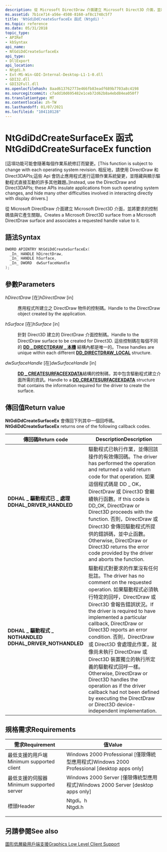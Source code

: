 ```yaml
---
description: 從 Microsoft DirectDraw 介面建立 Microsoft Direct3D 介面，並將要求的控制碼值與它產生關聯。
ms.assetid: 7b1ce714-a56e-4508-8160-af8c1748c5f7
title: 'NtGdiDdCreateSurfaceEx 函式 (Ntgdi) '
ms.topic: reference
ms.date: 05/31/2018
topic_type:
- APIRef
- kbSyntax
api_name:
- NtGdiDdCreateSurfaceEx
api_type:
- DllExport
api_location:
- Ntgdi.h
- Ext-MS-Win-GDI-Internal-Desktop-L1-1-0.dll
- GDI32.dll
- GDI32Full.dll
ms.openlocfilehash: 8aad613762773e466fb83eadf689b7703a8c4198
ms.sourcegitcommit: c7add10d695482e1ceb72d62b8a4ebd84ea050f7
ms.translationtype: MT
ms.contentlocale: zh-TW
ms.lasthandoff: 01/07/2021
ms.locfileid: "104110128"
---
```

# <a name="ntgdiddcreatesurfaceex-function"></a><span data-ttu-id="e7b82-103">NtGdiDdCreateSurfaceEx 函式</span><span class="sxs-lookup"><span data-stu-id="e7b82-103">NtGdiDdCreateSurfaceEx function</span></span>

<span data-ttu-id="e7b82-104">\[這項功能可能會隨著每個作業系統修訂而變更。</span><span class="sxs-lookup"><span data-stu-id="e7b82-104">\[This function is subject to change with each operating system revision.</span></span> <span data-ttu-id="e7b82-105">相反地，請使用 DirectDraw 和 Direct3DAPIs;這些 Api 會防止應用程式進行這類作業系統變更，並隱藏與顯示驅動程式直接互動的許多其他難題。\]</span><span class="sxs-lookup"><span data-stu-id="e7b82-105">Instead, use the DirectDraw and Direct3DAPIs; these APIs insulate applications from such operating system changes, and hide many other difficulties involved in interacting directly with display drivers.\]</span></span>

<span data-ttu-id="e7b82-106">從 Microsoft DirectDraw 介面建立 Microsoft Direct3D 介面，並將要求的控制碼值與它產生關聯。</span><span class="sxs-lookup"><span data-stu-id="e7b82-106">Creates a Microsoft Direct3D surface from a Microsoft DirectDraw surface and associates a requested handle value to it.</span></span>

## <a name="syntax"></a><span data-ttu-id="e7b82-107">語法</span><span class="sxs-lookup"><span data-stu-id="e7b82-107">Syntax</span></span>


```C++
DWORD APIENTRY NtGdiDdCreateSurfaceEx(
  _In_ HANDLE hDirectDraw,
  _In_ HANDLE hSurface,
  _In_ DWORD  dwSurfaceHandle
);
```



## <a name="parameters"></a><span data-ttu-id="e7b82-108">參數</span><span class="sxs-lookup"><span data-stu-id="e7b82-108">Parameters</span></span>

<dl> <dt>

<span data-ttu-id="e7b82-109">*hDirectDraw* \[在\]</span><span class="sxs-lookup"><span data-stu-id="e7b82-109">*hDirectDraw* \[in\]</span></span>
</dt> <dd>

<span data-ttu-id="e7b82-110">應用程式所建立之 DirectDraw 物件的控制碼。</span><span class="sxs-lookup"><span data-stu-id="e7b82-110">Handle to the DirectDraw object created by the application.</span></span>

</dd> <dt>

<span data-ttu-id="e7b82-111">*hSurface* \[在\]</span><span class="sxs-lookup"><span data-stu-id="e7b82-111">*hSurface* \[in\]</span></span>
</dt> <dd>

<span data-ttu-id="e7b82-112">針對 Direct3D 建立的 DirectDraw 介面控制碼。</span><span class="sxs-lookup"><span data-stu-id="e7b82-112">Handle to the DirectDraw surface to be created for Direct3D.</span></span> <span data-ttu-id="e7b82-113">這些控制碼在每個不同的 [**DD \_ DIRECTDRAW \_ 本機**](/windows/win32/api/ddrawint/ns-ddrawint-dd_directdraw_local) 結構內都是唯一的。</span><span class="sxs-lookup"><span data-stu-id="e7b82-113">These handles are unique within each different [**DD\_DIRECTDRAW\_LOCAL**](/windows/win32/api/ddrawint/ns-ddrawint-dd_directdraw_local) structure.</span></span>

</dd> <dt>

<span data-ttu-id="e7b82-114">*dwSurfaceHandle* \[在\]</span><span class="sxs-lookup"><span data-stu-id="e7b82-114">*dwSurfaceHandle* \[in\]</span></span>
</dt> <dd>

<span data-ttu-id="e7b82-115">[**DD \_ CREATESURFACEEXDATA**](/windows/win32/api/ddrawint/ns-ddrawint-dd_createsurfaceexdata)結構的控制碼，其中包含驅動程式建立介面所需的資訊。</span><span class="sxs-lookup"><span data-stu-id="e7b82-115">Handle to a [**DD\_CREATESURFACEEXDATA**](/windows/win32/api/ddrawint/ns-ddrawint-dd_createsurfaceexdata) structure that contains the information required for the driver to create the surface.</span></span>

</dd> </dl>

## <a name="return-value"></a><span data-ttu-id="e7b82-116">傳回值</span><span class="sxs-lookup"><span data-stu-id="e7b82-116">Return value</span></span>

<span data-ttu-id="e7b82-117">**NtGdiDdCreateSurfaceEx** 會傳回下列其中一個回呼碼。</span><span class="sxs-lookup"><span data-stu-id="e7b82-117">**NtGdiDdCreateSurfaceEx** returns one of the following callback codes.</span></span>



| <span data-ttu-id="e7b82-118">傳回碼</span><span class="sxs-lookup"><span data-stu-id="e7b82-118">Return code</span></span>                                                                                              | <span data-ttu-id="e7b82-119">Description</span><span class="sxs-lookup"><span data-stu-id="e7b82-119">Description</span></span>                                                                                                                                                                                                                                                                                                                                                                |
|----------------------------------------------------------------------------------------------------------|----------------------------------------------------------------------------------------------------------------------------------------------------------------------------------------------------------------------------------------------------------------------------------------------------------------------------------------------------------------------------|
| <dl> <span data-ttu-id="e7b82-120"><dt>**DDHAL \_ 驅動程式已 \_ 處理**</dt></span><span class="sxs-lookup"><span data-stu-id="e7b82-120"><dt>**DDHAL\_DRIVER\_HANDLED**</dt></span></span> </dl>    | <span data-ttu-id="e7b82-121">驅動程式已執行作業，並傳回該操作的有效傳回碼。</span><span class="sxs-lookup"><span data-stu-id="e7b82-121">The driver has performed the operation and returned a valid return code for that operation.</span></span> <span data-ttu-id="e7b82-122">如果這個程式碼是 DD \_ OK，DirectDraw 或 Direct3D 會繼續執行函數。</span><span class="sxs-lookup"><span data-stu-id="e7b82-122">If this code is DD\_OK, DirectDraw or Direct3D proceeds with the function.</span></span> <span data-ttu-id="e7b82-123">否則，DirectDraw 或 Direct3D 會傳回驅動程式所提供的錯誤碼，並中止函數。</span><span class="sxs-lookup"><span data-stu-id="e7b82-123">Otherwise, DirectDraw or Direct3D returns the error code provided by the driver and aborts the function.</span></span><br/>                                                                                 |
| <dl> <span data-ttu-id="e7b82-124"><dt>**DDHAL \_ 驅動程式 \_ NOTHANDLED**</dt></span><span class="sxs-lookup"><span data-stu-id="e7b82-124"><dt>**DDHAL\_DRIVER\_NOTHANDLED**</dt></span></span> </dl> | <span data-ttu-id="e7b82-125">驅動程式對要求的作業沒有任何批註。</span><span class="sxs-lookup"><span data-stu-id="e7b82-125">The driver has no comment on the requested operation.</span></span> <span data-ttu-id="e7b82-126">如果驅動程式必須執行特定的回呼，DirectDraw 或 Direct3D 會報告錯誤狀況。</span><span class="sxs-lookup"><span data-stu-id="e7b82-126">If the driver is required to have implemented a particular callback, DirectDraw or Direct3D reports an error condition.</span></span> <span data-ttu-id="e7b82-127">否則，DirectDraw 或 Direct3D 會處理此作業，就像尚未執行 DirectDraw 或 Direct3D 裝置獨立的執行所定義的驅動程式回呼一樣。</span><span class="sxs-lookup"><span data-stu-id="e7b82-127">Otherwise, DirectDraw or Direct3D handles the operation as if the driver callback had not been defined by executing the DirectDraw or Direct3D device-independent implementation.</span></span><br/> |



 

## <a name="requirements"></a><span data-ttu-id="e7b82-128">規格需求</span><span class="sxs-lookup"><span data-stu-id="e7b82-128">Requirements</span></span>



| <span data-ttu-id="e7b82-129">需求</span><span class="sxs-lookup"><span data-stu-id="e7b82-129">Requirement</span></span> | <span data-ttu-id="e7b82-130">值</span><span class="sxs-lookup"><span data-stu-id="e7b82-130">Value</span></span> |
|-------------------------------------|------------------------------------------------------------------------------------|
| <span data-ttu-id="e7b82-131">最低支援的用戶端</span><span class="sxs-lookup"><span data-stu-id="e7b82-131">Minimum supported client</span></span><br/> | <span data-ttu-id="e7b82-132">Windows 2000 Professional \[僅限傳統型應用程式\]</span><span class="sxs-lookup"><span data-stu-id="e7b82-132">Windows 2000 Professional \[desktop apps only\]</span></span><br/>                         |
| <span data-ttu-id="e7b82-133">最低支援的伺服器</span><span class="sxs-lookup"><span data-stu-id="e7b82-133">Minimum supported server</span></span><br/> | <span data-ttu-id="e7b82-134">Windows 2000 Server \[僅限傳統型應用程式\]</span><span class="sxs-lookup"><span data-stu-id="e7b82-134">Windows 2000 Server \[desktop apps only\]</span></span><br/>                               |
| <span data-ttu-id="e7b82-135">標頭</span><span class="sxs-lookup"><span data-stu-id="e7b82-135">Header</span></span><br/>                   | <dl> <span data-ttu-id="e7b82-136"><dt>Ntgdi。h</dt></span><span class="sxs-lookup"><span data-stu-id="e7b82-136"><dt>Ntgdi.h</dt></span></span> </dl> |



## <a name="see-also"></a><span data-ttu-id="e7b82-137">另請參閱</span><span class="sxs-lookup"><span data-stu-id="e7b82-137">See also</span></span>

<dl> <dt>

[<span data-ttu-id="e7b82-138">圖形低層級用戶端支援</span><span class="sxs-lookup"><span data-stu-id="e7b82-138">Graphics Low Level Client Support</span></span>](-dxgkernel-low-level-client-support.md)
</dt> </dl>

 

 
